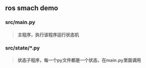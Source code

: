 ## ros smach demo
### src/main.py 
> #### 主程序，执行该程序运行状态机

### src/state/*.py
> #### 状态子程序，每一个py文件都是一个状态，在main.py里面调用
